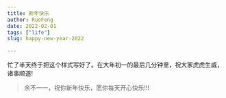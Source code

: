 ```yaml
---
title: 新年快乐
author: RuoFeng
date: 2022-02-01
tags: ["life"]
slug: happy-new-year-2022

---
```

忙了半天终于把这个样式写好了。在大年初一的最后几分钟里，祝大家虎虎生威，诸事顺遂!

> 
> 余不一一，祝你新年快乐，愿你每天开心快乐!!!